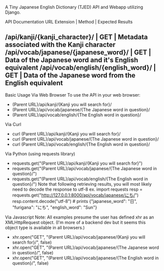A Tiny Japanese English Dictionary (TJED) API and Webapp utilizing Django.




API Documentation
URL Extension                        | Method | Expected Results                                      

/api/kanji/{kanji_character}/        | GET    | Metadata associated with the Kanji character          
/api/vocab/japanese/{japanese_word}/ | GET    | Data of the Japanese word and it's English equivalent 
/api/vocab/english/{english_word}/   | GET    | Data of the Japanese word from the English equivalent 
---------------------------------------------------------------------------------------------------------

Basic Usage
Via Web Browser
To use the API in your web browser:
 - (Parent URL)/api/kanji/{Kanji you will search for}/
 - (Parent URL)/api/vocab/japanese/{The Japanese word in question}/
 - (Parent URL)/api/vocab/english/{The English word in question}/

Via Curl
 - curl (Parent URL)/api/kanji/{Kanji you will search for}/
 - curl (Parent URL)/api/vocab/japanese/{The Japanese word in question}/
 - curl (Parent URL)/api/vocab/english/{The English word in question}/

Via Python (using requests library)
 - requests.get("(Parent URL)/api/kanji/{Kanji you will search for}")
 - requests.get("(Parent URL)/api/vocab/japanese/{The Japanese word in question}/")
 - requests.get("(Parent URL)/api/vocab/english/{The English word in question}/")
 Note that following retrieving results, you will most likely need to decode the response to utf-8
   ex. 
     import requests
     resp = requests.get("http://127.0.0.1:8000/api/vocab/japanese/にち/")
     resp.content.decode("utf-8") # prints {"japanese_word": "日", "furigana": "にち", "english_word": "Sun"}

Via Javascript
 Note: All examples presume the user has defined xhr as an XMLHttpRequest object.
 (I'm more of a backend dev but it seems this object type is available in all browsers.)
 - xhr.open("GET", "(Parent URL)/api/vocab/japanese/{Kanji you will search for}/", false)
 - xhr.open("GET", "(Parent URL)/api/vocab/japanese/{The Japanese word in question}/", false)
 - xhr.open("GET", "(Parent URL)/api/vocab/japanese/{The English word in question}/", false)
